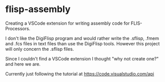 # flisp-assembly
Creating a VSCode extension for writing assembly code for FLIS-Processors. 

I don't like the DigiFlisp program and would rather write the .sflisp, .fmem and .fcs files in text files than use the DigiFlisp tools. However this project will only concern the .sflisp files.  

Since I couldn't find a VSCode extension I thought "why not create one?" and here we are. 


Currently just following the tutorial at https://code.visualstudio.com/api
